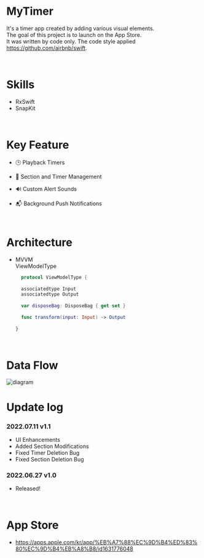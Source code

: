 # MyTimer

It's a timer app created by adding various visual elements.   
The goal of this project is to launch on the App Store.   
It was written by code only. 
The code style applied https://github.com/airbnb/swift.

<br>

# Skills

- RxSwift
- SnapKit

<br>


# Key Feature

 - 🕒 Playback Timers

 - 📝 Section and Timer Management

  - 🔊 Custom Alert Sounds
    
- 📬 Background Push Notifications

<br>

# Architecture

- MVVM   
  ViewModelType

  ```Swift
    protocol ViewModelType {
    
    associatedtype Input
    associatedtype Output
    
    var disposeBag: DisposeBag { get set }
    
    func transform(input: Input) -> Output
    
  }
  ```

<br>

# Data Flow
![diagram](https://github.com/vhzkclq0705/MyTimer/assets/75382687/daa3d2cf-ae5a-4d2e-aa4a-6e782a96ea3c)


# Update log

### 2022.07.11 v1.1
- UI Enhancements
- Added Section Modifications
- Fixed Timer Deletion Bug
- Fixed Section Deletion Bug

### 2022.06.27 v1.0
- Released!

<br>

# App Store

- https://apps.apple.com/kr/app/%EB%A7%88%EC%9D%B4%ED%83%80%EC%9D%B4%EB%A8%B8/id1631776048
















